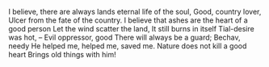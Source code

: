 I believe, there are always lands eternal life of the soul, Good, country lover, Ulcer from the fate of the country.
I believe that ashes are the heart of a good person Let the wind scatter the land, It still burns in itself Tial-desire was hot, –
Evil oppressor, good There will always be a guard; Bechav, needy He helped me, helped me, saved me.
Nature does not kill a good heart Brings old things with him!